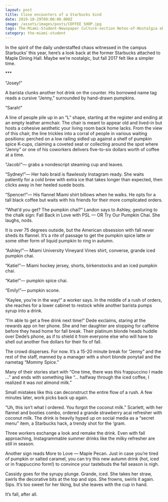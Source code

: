 ```yaml
---
layout: post
title: Close encounters of a Starbucks kind
date: 2019-10-29T09:00:00.000Z
image: /assets/images/posts/COFFEE SHOP.jpg
tags: The-Miami-Student-Newspaper Culture-section Notes-of-Nostalgia observational-writing
category: the-miami-student
---
```

In the spirit of the daily understaffed chaos witnessed in the campus Starbucks’ this year, here’s a look back at the former Starbucks attached to Maple Dining Hall. Maybe we’re nostalgic, but fall 2017 felt like a simpler time.

\*\**

“Josey!”

A barista clunks another hot drink on the counter. His borrowed name tag reads a cursive “Jenny,” surrounded by hand-drawn pumpkins.

“Sarah!”

A line of people pile up in an “L” shape, starting at the register and ending at an empty leather armchair. The chair is meant to appear old and lived-in but hosts a cohesive aesthetic your living room back home lacks. From the view of this chair, the line trickles into a corral of people in various waiting positions: perched on a low railing sidled up against a shelf of pumpkin spice K-cups, claiming a coveted seat or collecting around the spot where “Jenny” or one of his coworkers delivers five-to-six dollars worth of coffee at a time.

“Jacob!”— grabs a nondescript steaming cup and leaves.

“Sydney!”— Her halo braid is flawlessly Instagram ready. She waits patiently for a cold brew with extra ice that takes longer than expected, then clicks away in her heeled suede boots.

“Spencer!”— His flannel Miami shirt billows when he walks. He opts for a tall black coffee but waits with his friends for their more complicated orders.

“What’d you get? The pumpkin chai?” Landon says to Ashley, gesturing to the chalk sign: Fall Back in Love with PSL — OR Try Our Pumpkin Chai. She laughs, nods.

It is over 75 degrees outside, but the American obsession with fall never sheds its flannel. It’s a rite of passage to get the pumpkin spice latte or some other form of liquid pumpkin to ring in autumn.

“Ashley!”— Miami University Vineyard Vines shirt, converse, grande iced pumpkin chai.

“Katie!”— Miami hockey jersey, shorts, birkenstocks and an iced pumpkin chai.

“Katie!”— pumpkin spice chai. 

“Emily!”— pumpkin scone.

“Kaylee, you’re in the way!” a worker says. In the middle of a rush of orders, she reaches for a lower cabinet to restock while another barista pumps syrup into a drink.

“I’m able to get a free drink next time!” Dede exclaims, staring at the rewards app on her phone. She and her daughter are stopping for caffeine before they head home for fall break. Their platinum blonde heads huddle over Dede’s phone, as if to shield it from everyone else who will have to shell out another five dollars for their fix of fall.

The crowd disperses. For now. It’s a 15-20 minute break for “Jenny” and the rest of the staff, manned by a manager with a short blonde ponytail and the nametag “Mommy Spice.” 

Many of their stories start with “One time, there was this frappuccino I made ...” and ends with something like “... halfway through the iced coffee, I realized it was *not* almond milk.”

Small mistakes like this can deconstruct the entire flow of a rush. A few minutes later, work picks back up again.

“Uh, this isn’t what I ordered. You forgot the coconut milk.” Scarlett, with her flannel and booties combo, ordered a grande strawberry acai refresher with coconut milk. The drink is heavily hyped up on social media as a “secret menu” item, a Starbucks hack, a trendy shot for the ‘gram.

Three workers exchange a look and remake the drink. Even with fall approaching, Instagrammable summer drinks like the milky refresher are still in season.

Another sign reads More to Love — Maple Pecan. Just in case you’re tired of pumpkin or salted caramel, you can try this new autumn drink (hot, iced or in frappuccino form!) to convince your tastebuds the fall season is nigh.

Cassidy goes for the syrupy plunge. Grande, iced. She takes her straw, swirls the decorative bits at the top and sips. She frowns, swirls it again. Sips. It’s too sweet for her liking, but she leaves with the cup in hand. 

It’s fall, after all.
